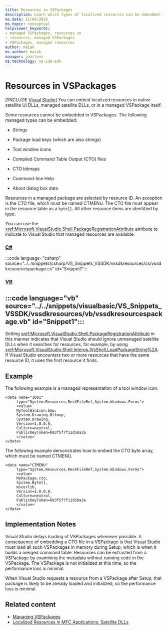 ```yaml
---
title: Resources in VSPackages
description: Learn which types of localized resources can be embedded in VSPackages. You can also embed resources in native satellite UI DLLs or managed satellite DLLs.
ms.date: 11/04/2016
ms.topic: conceptual
helpviewer_keywords:
- managed VSPackages, resources in
- resources, managed VSPackages
- VSPackages, managed resources
author: maiak
ms.author: maiak
manager: jmartens
ms.technology: vs-ide-sdk
---
```

# Resources in VSPackages

 [!INCLUDE [Visual Studio](~/includes/applies-to-version/vs-windows-only.md)]
You can embed localized resources in native satellite UI DLLs, managed satellite DLLs, or in a managed VSPackage itself.

 Some resources cannot be embedded in VSPackages. The following managed types can be embedded:

- Strings

- Package load keys (which are also strings)

- Tool window icons

- Compiled Command Table Output (CTO) files

- CTO bitmaps

- Command-line Help

- About dialog box data

Resources in a managed package are selected by resource ID. An exception is the CTO file, which must be named CTMENU. The CTO file must appear in the resource table as a `byte[]`. All other resource items are identified by type.

You can use the <xref:Microsoft.VisualStudio.Shell.PackageRegistrationAttribute> attribute to indicate to Visual Studio that managed resources are available.

### [C#](#tab/csharp)
:::code language="csharp" source="../../snippets/csharp/VS_Snippets_VSSDK/vssdkresources/cs/vssdkresourcespackage.cs" id="Snippet1":::

### [VB](#tab/vb)
:::code language="vb" source="../../snippets/visualbasic/VS_Snippets_VSSDK/vssdkresources/vb/vssdkresourcespackage.vb" id="Snippet1":::
---

Setting <xref:Microsoft.VisualStudio.Shell.PackageRegistrationAttribute> in this manner indicates that Visual Studio should ignore unmanaged satellite DLLs when it searches for resources, for example, by using <xref:Microsoft.VisualStudio.Shell.Interop.IVsShell.LoadPackageString%2A>. If Visual Studio encounters two or more resources that have the same resource ID, it uses the first resource it finds.

## Example
The following example is a managed representation of a tool window icon.

```
<data name="1001"
     type="System.Resources.ResXFileRef,System.Windows.Forms">
     <value>
     MyToolWinIcon.bmp;
     System.Drawing.Bitmap,
     System.Drawing,
     Version=1.0.0.0,
     Culture=neutral,
     PublicKeyToken=b03f5f7f11d50a3a
     </value>
</data>
```

The following example demonstrates how to embed the CTO byte array, which must be named CTMENU.

```
<data name="CTMENU"
     type="System.Resources.ResXFileRef,System.Windows.Forms">
     <value>
     MyPackage.cto;
     System.Byte[],
     mscorlib,
     Version=1.0.0.0,
     Culture=neutral,
     PublicKeyToken=b03f5f7f11d50a3a
     </value>
</data>
```

## Implementation Notes
Visual Studio delays loading of VSPackages whenever possible. A consequence of embedding a CTO file in a VSPackage is that Visual Studio must load all such VSPackages in memory during Setup, which is when it builds a merged command table. Resources can be extracted from a VSPackage by examining the metadata without running code in the VSPackage. The VSPackage is not initialized at this time, so the performance loss is minimal.

When Visual Studio requests a resource from a VSPackage after Setup, that package is likely to be already loaded and initialized, so the performance loss is minimal.

## Related content
- [Managing VSPackages](../../extensibility/managing-vspackages.md)
- [Localized Resources in MFC Applications: Satellite DLLs](/cpp/build/localized-resources-in-mfc-applications-satellite-dlls)
